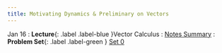 ```yaml
---
title: Motivating Dynamics & Preliminary on Vectors
---
```


Jan 16
: **Lecture**{: .label .label-blue }Vector Calculus
  : [Notes Summary](#)
: **Problem Set**{: .label .label-green } [Set 0](#)
